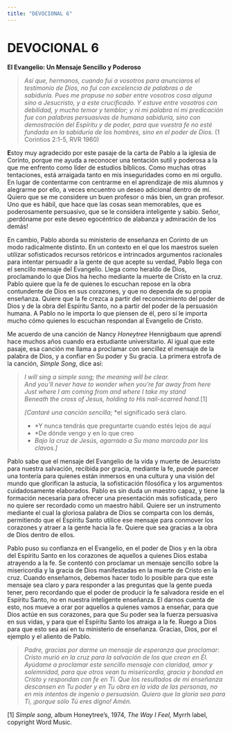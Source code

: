```yaml
---
title: "DEVOCIONAL 6"
---
```

# DEVOCIONAL 6

**El Evangelio: Un Mensaje Sencillo y Poderoso**

> *Así que, hermanos, cuando fui a vosotros para anunciaros el
> testimonio de Dios, no fui con excelencia de palabras o de
> sabiduría. Pues me propuse no saber entre vosotros cosa alguna sino a
> Jesucristo, y a este crucificado. Y estuve entre vosotros con
> debilidad, y mucho temor y temblor; y ni mi palabra ni mi predicación
> fue con palabras persuasivas de humana sabiduría, sino con
> demostración del Espíritu y de poder, para que vuestra fe no esté
> fundada en la sabiduría de los hombres, sino en el poder de Dios.* (1
> Corintios 2:1-5, RVR 1960)

**E**stoy muy agradecido por este pasaje de la carta de Pablo a la
iglesia de Corinto, porque me ayuda a reconocer una tentación sutil y
poderosa a la que me enfrento como líder de estudios bíblicos. Como
muchas otras tentaciones, está arraigada tanto en mis inseguridades como
en mi orgullo. En lugar de contentarme con centrarme en el aprendizaje
de mis alumnos y alegrarme por ello, a veces encuentro un deseo
adicional dentro de mí. Quiero que se me considere un buen profesor o
más bien, un gran profesor. Uno que es hábil, que hace que las cosas
sean memorables, que es poderosamente persuasivo, que se le considera
inteligente y sabio. Señor, ¡perdóname por este deseo egocéntrico de
alabanza y admiración de los demás!

En cambio, Pablo aborda su ministerio de enseñanza en Corinto de un modo
radicalmente distinto. En un contexto en el que los maestros suelen
utilizar sofisticados recursos retóricos e intrincados argumentos
racionales para intentar persuadir a la gente de que acepte su verdad,
Pablo llega con el sencillo mensaje del Evangelio. Llega como heraldo de
Dios, proclamando lo que Dios ha hecho mediante la muerte de Cristo en
la cruz. Pablo quiere que la fe de quienes lo escuchan repose en la obra
contundente de Dios en sus corazones, y que no dependa de su propia
enseñanza. Quiere que la fe crezca a partir del reconocimiento del poder
de Dios y de la obra del Espíritu Santo, no a partir del poder de la
persuasión humana. A Pablo no le importa lo que piensen de él, pero sí
le importa mucho cómo quienes lo escuchan respondan al Evangelio de
Cristo.

Me acuerdo de una canción de Nancy *Honeytree* Hennigbaum que aprendí
hace muchos años cuando era estudiante universitario. Al igual que este
pasaje, esa canción me llama a proclamar con sencillez el mensaje de la
palabra de Dios, y a confiar en Su poder y Su gracia. La primera estrofa
de la canción, *Simple Song*, dice así:

> *I will sing a simple song; the meaning will be clear.  
> And you’ll never have to wonder when you’re far away from here  
> Just where I am coming from and where I take my stand  
> Beneath the cross of Jesus, holding to His nail-scarred hand.*[1]
>
> *\[Cantaré una canción sencilla*; *el significado será claro.  
> * *Y nunca tendrás que preguntarte cuando estés lejos de aquí  
> * *De dónde vengo y en lo que creo  
> * *Bajo la cruz de Jesús, agarrado a Su mano marcada por los
> clavos.\]*

Pablo sabe que el mensaje del Evangelio de la vida y muerte de
Jesucristo para nuestra salvación, recibida por gracia, mediante la fe,
puede parecer una tontería para quienes están inmersos en una cultura y
una visión del mundo que glorifican la astucia, la sofisticación
filosófica y los argumentos cuidadosamente elaborados. Pablo es sin duda
un maestro capaz, y tiene la formación necesaria para ofrecer una
presentación más sofisticada, pero no quiere ser recordado como un
maestro hábil. Quiere ser un instrumento mediante el cual la gloriosa
palabra de Dios se comparta con los demás, permitiendo que el Espíritu
Santo utilice ese mensaje para conmover los corazones y atraer a la
gente hacia la fe. Quiere que sea gracias a la obra de Dios dentro de
ellos.

Pablo puso su confianza en el Evangelio, en el poder de Dios y en la
obra del Espíritu Santo en los corazones de aquellos a quienes Dios
estaba atrayendo a la fe. Se contentó con proclamar un mensaje sencillo
sobre la misericordia y la gracia de Dios manifestadas en la muerte de
Cristo en la cruz. Cuando enseñamos, debemos hacer todo lo posible para
que este mensaje sea claro y para responder a las preguntas que la gente
pueda tener, pero recordando que el poder de producir la fe salvadora
reside en el Espíritu Santo, no en nuestra inteligente enseñanza. El
darnos cuenta de esto, nos mueve a orar por aquellos a quienes vamos a
enseñar, para que Dios actúe en sus corazones, para que Su poder sea la
fuerza persuasiva en sus vidas, y para que el Espíritu Santo los atraiga
a la fe. Ruego a Dios para que esto sea así en tu ministerio de
enseñanza. Gracias, Dios, por el ejemplo y el aliento de Pablo.

> *Padre, gracias por darme un mensaje de esperanza que proclamar:
> Cristo murió en la cruz para la salvación de los que crean en Él.
> Ayúdame a proclamar este sencillo mensaje con claridad, amor y
> solemnidad, para que otros vean tu misericordia, gracia y bondad en
> Cristo y respondan con fe en Ti. Que los resultados de mi enseñanza
> descansen en Tu poder y en Tu obra en la vida de las personas, no en
> mis intentos de ingenio o persuasión. Quiero que la gloria sea para
> Ti, ¡porque sólo Tú eres digno! Amén.*

[1] *Simple song*, album Honeytree’s, 1974, *The Way I Feel,* Myrrh
label, copyright Word Music.
